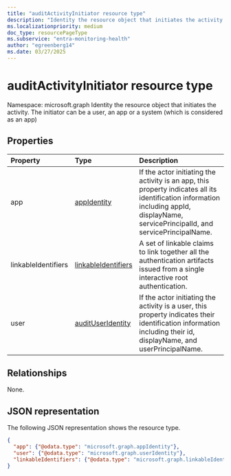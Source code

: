 ```yaml
---
title: "auditActivityInitiator resource type"
description: "Identity the resource object that initiates the activity. The initiator can be a user, an app or a system (which is considered as an app)"
ms.localizationpriority: medium
doc_type: resourcePageType
ms.subservice: "entra-monitoring-health"
author: "egreenberg14"
ms.date: 03/27/2025
---
```


# auditActivityInitiator resource type

Namespace: microsoft.graph
Identity the resource object that initiates the activity. The initiator can be a user, an app or a system (which is considered as an app)



## Properties
| Property	   | Type	|Description|
|:---------------|:--------|:----------|
|app|[appIdentity](appidentity.md)|If the actor initiating the activity is an app, this property indicates all its identification information including appId, displayName, servicePrincipalId, and servicePrincipalName.|
|linkableIdentifiers|[linkableIdentifiers](../resources/linkableidentifiers.md)|A set of linkable claims to link together all the authentication artifacts issued from a single interactive root authentication.|
|user|[auditUserIdentity](auditUserIdentity.md)|If the actor initiating the activity is a user, this property indicates their identification information including their id, displayName, and userPrincipalName.|

## Relationships
None.

## JSON representation

The following JSON representation shows the resource type.

<!-- {
  "blockType": "resource",
  "optionalProperties": [

  ],
  "@odata.type": "microsoft.graph.auditActivityInitiator"
}-->

```json
{
  "app": {"@odata.type": "microsoft.graph.appIdentity"},
  "user": {"@odata.type": "microsoft.graph.userIdentity"},
  "linkableIdentifiers": {"@odata.type": "microsoft.graph.linkableIdentifiers"}
}
```

<!-- uuid: 8fcb5dbc-d5aa-4681-8e31-b001d5168d79
2015-10-25 14:57:30 UTC -->
<!-- {
  "type": "#page.annotation",
  "description": "auditActivityInitiator resource",
  "keywords": "",
  "section": "documentation",
  "tocPath": ""
}-->


